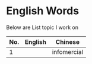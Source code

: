 

# English Words

Below are List topic I work on


| No. | English | Chinese |
| ------ | ------ | ------ |
| 1|  |  infomercial | n. 商品信息电视片， 专题广告片 |
